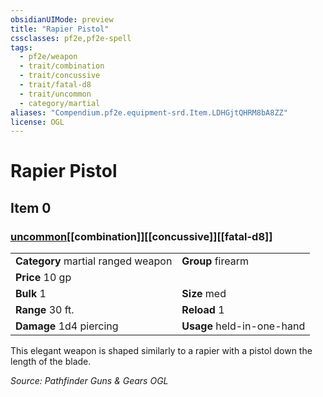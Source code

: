```yaml
---
obsidianUIMode: preview
title: "Rapier Pistol"
cssclasses: pf2e,pf2e-spell
tags:
  - pf2e/weapon
  - trait/combination
  - trait/concussive
  - trait/fatal-d8
  - trait/uncommon
  - category/martial
aliases: "Compendium.pf2e.equipment-srd.Item.LDHGjtQHRM8bA8ZZ"
license: OGL
---
```

# Rapier Pistol
## Item 0
### [uncommon](uncommon "Uncommon Rarity Trait")[[combination]][[concussive]][[fatal-d8]]

|  |  |
| -- | -- |
| **Category** martial ranged weapon | **Group** firearm |
| **Price** 10 gp |  |
| **Bulk** 1 | **Size** med |
|**Range** 30 ft.| **Reload** 1|
| **Damage** 1d4 piercing  | **Usage** held-in-one-hand |



This elegant weapon is shaped similarly to a rapier with a pistol down the length of the blade.

*Source: Pathfinder Guns & Gears*
*OGL*